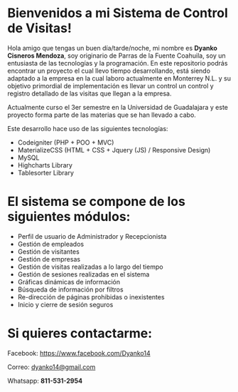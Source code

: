Bienvenidos a mi Sistema de Control de Visitas!
===================

Hola amigo que tengas un buen día/tarde/noche, mi nombre es **Dyanko Cisneros Mendoza**, soy originario de Parras de la Fuente Coahuila, soy un entusiasta de las tecnologías y la programación.
En este repositorio podrás encontrar un proyecto el cual llevo tiempo desarrollando, está siendo adaptado a la empresa en la cual laboro actualmente en Monterrey N.L. y su objetivo primordial de implementación es llevar un control un control y registro detallado de las visitas que llegan a la empresa.

Actualmente curso el 3er semestre en la Universidad de Guadalajara y este proyecto forma parte de las materias que se han llevado a cabo.

Este desarrollo hace uso de las siguientes tecnologías:
- Codeigniter (PHP + POO + MVC)
- MaterializeCSS (HTML + CSS + Jquery (JS) / Responsive Design)
- MySQL
- Highcharts Library
- Tablesorter Library

El sistema se compone de los siguientes módulos:
===================
- Perfil de usuario de Administrador y Recepcionista
- Gestión de empleados
- Gestión de visitantes
- Gestión de empresas
- Gestión de visitas realizadas a lo largo del tiempo
- Gestión de sesiones realizadas en el sistema
- Gráficas dinámicas de información
- Búsqueda de información por filtros
- Re-dirección de páginas prohibidas o inexistentes
- Inicio y cierre de sesión seguros

Si quieres contactarme:
===================
Facebook:
https://www.facebook.com/Dyanko14

Correo:
dyanko14@gmail.com

Whatsapp:
**811-531-2954**
